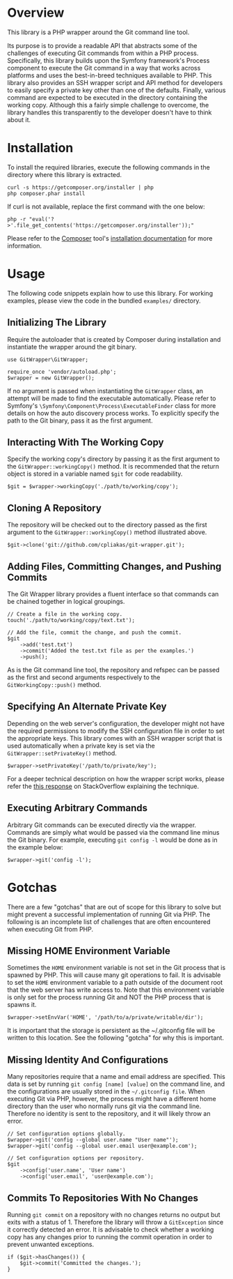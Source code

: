 Overview
========

This library is a PHP wrapper around the Git command line tool.

Its purpose is to provide a readable API that abstracts some of the challenges
of executing Git commands from within a PHP process. Specifically, this library
builds upon the Symfony framework's Process component to execute the Git command
in a way that works across platforms and uses the best-in-breed techniques
available to PHP. This library also provides an SSH wrapper script and API
method for developers to easily specify a private key other than one of the
defaults. Finally, various command are expected to be executed in the directory
containing the working copy. Although this a fairly simple challenge to
overcome, the library handles this transparently to the developer doesn't have
to think about it.

Installation
============

To install the required libraries, execute the following commands in the
directory where this library is extracted.

    curl -s https://getcomposer.org/installer | php
    php composer.phar install

If curl is not available, replace the first command with the one below:

    php -r "eval('?>'.file_get_contents('https://getcomposer.org/installer'));"

Please refer to the [Composer](http://getcomposer.org/) tool's
[installation documentation](http://getcomposer.org/doc/00-intro.md#installation-nix)
for more information.

Usage
=====

The following code snippets explain how to use this library. For working
examples, please view the code in the bundled `examples/` directory.

Initializing The Library
------------------------

Require the autoloader that is created by Composer during installation and
instantiate the wrapper around the git binary.

    use GitWrapper\GitWrapper;

    require_once 'vendor/autoload.php';
    $wrapper = new GitWrapper();

If no argument is passed when instantiating the `GitWrapper` class, an attempt
will be made to find the executable automatically. Please refer to Symfony's
`\Symfony\Component\Process\ExecutableFinder` class for more details on how the
auto discovery process works. To explicitly specify the path to the Git binary,
pass it as the first argument.

Interacting With The Working Copy
---------------------------------

Specify the working copy's directory by passing it as the first argument to the
`GitWrapper::workingCopy()` method. It is recommended that the return object is
stored in a variable named `$git` for code readability.

    $git = $wrapper->workingCopy('./path/to/working/copy');

Cloning A Repository
--------------------

The repository will be checked out to the directory passed as the first argument
to the `GitWrapper::workingCopy()` method illustrated above.

    $git->clone('git://github.com/cpliakas/git-wrapper.git');

Adding Files, Committing Changes, and Pushing Commits
-----------------------------------------------------

The Git Wrapper library provides a fluent interface so that commands can be
chained together in logical groupings.

    // Create a file in the working copy.
    touch('./path/to/working/copy/text.txt');

    // Add the file, commit the change, and push the commit.
    $git
        ->add('test.txt')
        ->commit('Added the test.txt file as per the examples.')
        ->push();

As is the Git command line tool, the repository and refspec can be passed as the
first and second arguments respectively to the `GitWorkingCopy::push()` method.

Specifying An Alternate Private Key
-----------------------------------

Depending on the web server's configuration, the developer might not have the
required permissions to modify the SSH configuration file in order to set the
appropriate keys. This library comes with an SSH wrapper script that is used
automatically when a private key is set via the `GitWrapper::setPrivateKey()`
method.

    $wrapper->setPrivateKey('/path/to/private/key');

For a deeper technical description on how the wrapper script works, please refer
the [this response](http://stackoverflow.com/a/3500308/870667) on StackOverflow
explaining the technique.

Executing Arbitrary Commands
----------------------------

Arbitrary Git commands can be executed directly via the wrapper. Commands are
simply what would be passed via the command line minus the Git binary. For
example, executing `git config -l` would be done as in the example below:

    $wrapper->git('config -l');

Gotchas
=======

There are a few "gotchas" that are out of scope for this library to solve but
might prevent a successful implementation of running Git via PHP. The following
is an incomplete list of challenges that are often encountered when executing
Git from PHP.

Missing HOME Environment Variable
---------------------------------

Sometimes the `HOME` environment variable is not set in the Git process that is
spawned by PHP. This will cause many git operations to fail. It is advisable to
set the `HOME` environment variable to a path outside of the document root that
the web server has write access to. Note that this environment variable is only
set for the process running Git and NOT the PHP process that is spawns it.

    $wrapper->setEnvVar('HOME', '/path/to/a/private/writable/dir');

It is important that the storage is persistent as the ~/.gitconfig file will be
written to this location. See the following "gotcha" for why this is important.

Missing Identity And Configurations
-----------------------------------

Many repositories require that a name and email address are specified. This data
is set by running `git config [name] [value]` on the command line, and the
configurations are usually stored in the `~/.gitconfig file`. When executing Git
via PHP, however, the process might have a different home directory than the
user who normally runs git via the command line. Therefore no identity is sent
to the repository, and it will likely throw an error.

    // Set configuration options globally.
    $wrapper->git('config --global user.name "User name"');
    $wrapper->git('config --global user.email user@example.com');

    // Set configuration options per repository.
    $git
        ->config('user.name', 'User name')
        ->config('user.email', 'user@example.com');

Commits To Repositories With No Changes
---------------------------------------

Running `git commit` on a repository with no changes returns no output but exits
with a status of 1. Therefore the library will throw a `GitException` since it
correctly detected an error. It is advisable to check whether a working copy has
any changes prior to running the commit operation in order to prevent unwanted
exceptions.

    if ($git->hasChanges()) {
        $git->commit('Committed the changes.');
    }
